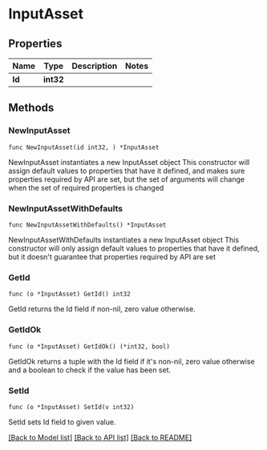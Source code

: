 # InputAsset

## Properties

Name | Type | Description | Notes
------------ | ------------- | ------------- | -------------
**Id** | **int32** |  | 

## Methods

### NewInputAsset

`func NewInputAsset(id int32, ) *InputAsset`

NewInputAsset instantiates a new InputAsset object
This constructor will assign default values to properties that have it defined,
and makes sure properties required by API are set, but the set of arguments
will change when the set of required properties is changed

### NewInputAssetWithDefaults

`func NewInputAssetWithDefaults() *InputAsset`

NewInputAssetWithDefaults instantiates a new InputAsset object
This constructor will only assign default values to properties that have it defined,
but it doesn't guarantee that properties required by API are set

### GetId

`func (o *InputAsset) GetId() int32`

GetId returns the Id field if non-nil, zero value otherwise.

### GetIdOk

`func (o *InputAsset) GetIdOk() (*int32, bool)`

GetIdOk returns a tuple with the Id field if it's non-nil, zero value otherwise
and a boolean to check if the value has been set.

### SetId

`func (o *InputAsset) SetId(v int32)`

SetId sets Id field to given value.



[[Back to Model list]](../README.md#documentation-for-models) [[Back to API list]](../README.md#documentation-for-api-endpoints) [[Back to README]](../README.md)


